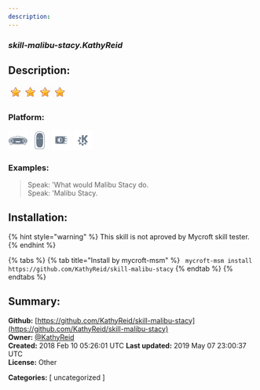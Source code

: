 ```yaml
---
description: 
---
```


### _skill-malibu-stacy.KathyReid_  
## Description:  
  
  
![](../.gitbook/assets/star.png)![](../.gitbook/assets/star.png)![](../.gitbook/assets/star.png)![](../.gitbook/assets/star.png)  
  
### Platform:  
 ![Mark I](../.gitbook/assets/mark-1-icon.png)  ![Mark II](../.gitbook/assets/mark-2-icon.png)  ![Picroft](../.gitbook/assets/picroft-icon.png)  ![plasmoid](../.gitbook/assets/kde.png)   
### Examples:  
> Speak: 'What would Malibu Stacy do.  
> Speak: 'Malibu Stacy.  
  
## Installation:  
{% hint style="warning" %}
This skill is not aproved by Mycroft skill tester.
{% endhint %}
    
{% tabs %}
{% tab title="Install by mycroft-msm" %}
``` mycroft-msm install https://github.com/KathyReid/skill-malibu-stacy```
{% endtab %}
  {% endtabs %}
    
## Summary:  
**Github:** [https://github.com/KathyReid/skill-malibu-stacy](https://github.com/KathyReid/skill-malibu-stacy)  
**Owner:** [@KathyReid](https://github.com/KathyReid)  
**Created:** 2018 Feb 10 05:26:01 UTC  **Last updated:** 2019 May 07 23:00:37 UTC  
**License:** Other  
  
**Categories:** [ uncategorized ]   

